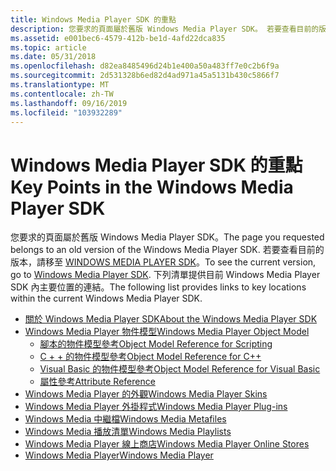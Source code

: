 ```yaml
---
title: Windows Media Player SDK 的重點
description: 您要求的頁面屬於舊版 Windows Media Player SDK。 若要查看目前的版本，請移至 Windows Media Player SDK。 下列清單提供目前 Windows Media Player SDK 內主要位置的連結。
ms.assetid: e001bec6-4579-412b-be1d-4afd22dca835
ms.topic: article
ms.date: 05/31/2018
ms.openlocfilehash: d82ea8485496d24b1e400a50a483ff7e0c2b6f9a
ms.sourcegitcommit: 2d531328b6ed82d4ad971a45a5131b430c5866f7
ms.translationtype: MT
ms.contentlocale: zh-TW
ms.lasthandoff: 09/16/2019
ms.locfileid: "103932289"
---
```

# <a name="key-points-in-the-windows-media-player-sdk"></a><span data-ttu-id="a02ac-105">Windows Media Player SDK 的重點</span><span class="sxs-lookup"><span data-stu-id="a02ac-105">Key Points in the Windows Media Player SDK</span></span>

<span data-ttu-id="a02ac-106">您要求的頁面屬於舊版 Windows Media Player SDK。</span><span class="sxs-lookup"><span data-stu-id="a02ac-106">The page you requested belongs to an old version of the Windows Media Player SDK.</span></span> <span data-ttu-id="a02ac-107">若要查看目前的版本，請移至 [WINDOWS MEDIA PLAYER SDK](windows-media-player-sdk.md)。</span><span class="sxs-lookup"><span data-stu-id="a02ac-107">To see the current version, go to [Windows Media Player SDK](windows-media-player-sdk.md).</span></span> <span data-ttu-id="a02ac-108">下列清單提供目前 Windows Media Player SDK 內主要位置的連結。</span><span class="sxs-lookup"><span data-stu-id="a02ac-108">The following list provides links to key locations within the current Windows Media Player SDK.</span></span>

-   [<span data-ttu-id="a02ac-109">關於 Windows Media Player SDK</span><span class="sxs-lookup"><span data-stu-id="a02ac-109">About the Windows Media Player SDK</span></span>](about-the-windows-media-player-sdk.md)
-   [<span data-ttu-id="a02ac-110">Windows Media Player 物件模型</span><span class="sxs-lookup"><span data-stu-id="a02ac-110">Windows Media Player Object Model</span></span>](windows-media-player-object-model.md)
    -   [<span data-ttu-id="a02ac-111">腳本的物件模型參考</span><span class="sxs-lookup"><span data-stu-id="a02ac-111">Object Model Reference for Scripting</span></span>](object-model-reference-for-scripting.md)
    -   [<span data-ttu-id="a02ac-112">C + + 的物件模型參考</span><span class="sxs-lookup"><span data-stu-id="a02ac-112">Object Model Reference for C++</span></span>](object-model-reference-for-c.md)
    -   [<span data-ttu-id="a02ac-113">Visual Basic 的物件模型參考</span><span class="sxs-lookup"><span data-stu-id="a02ac-113">Object Model Reference for Visual Basic</span></span>](object-model-reference-for-visual-basic--net-and-c.md)
    -   [<span data-ttu-id="a02ac-114">屬性參考</span><span class="sxs-lookup"><span data-stu-id="a02ac-114">Attribute Reference</span></span>](attribute-reference.md)
-   [<span data-ttu-id="a02ac-115">Windows Media Player 的外觀</span><span class="sxs-lookup"><span data-stu-id="a02ac-115">Windows Media Player Skins</span></span>](windows-media-player-skins.md)
-   [<span data-ttu-id="a02ac-116">Windows Media Player 外掛程式</span><span class="sxs-lookup"><span data-stu-id="a02ac-116">Windows Media Player Plug-ins</span></span>](windows-media-player-plug-ins.md)
-   [<span data-ttu-id="a02ac-117">Windows Media 中繼檔</span><span class="sxs-lookup"><span data-stu-id="a02ac-117">Windows Media Metafiles</span></span>](windows-media-metafiles.md)
-   [<span data-ttu-id="a02ac-118">Windows Media 播放清單</span><span class="sxs-lookup"><span data-stu-id="a02ac-118">Windows Media Playlists</span></span>](windows-media-playlists.md)
-   [<span data-ttu-id="a02ac-119">Windows Media Player 線上商店</span><span class="sxs-lookup"><span data-stu-id="a02ac-119">Windows Media Player Online Stores</span></span>](windows-media-player-online-stores.md)
-   [<span data-ttu-id="a02ac-120">Windows Media Player</span><span class="sxs-lookup"><span data-stu-id="a02ac-120">Windows Media Player</span></span>](windows-media-player.md)

 

 




